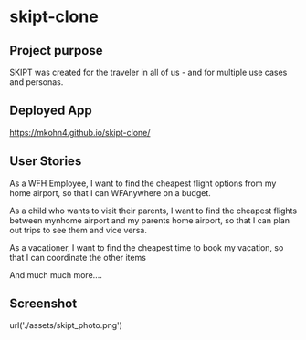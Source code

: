 # skipt-clone

## Project purpose

SKIPT was created for the traveler in all of us - and for multiple use cases and personas.

## Deployed App

https://mkohn4.github.io/skipt-clone/

## User Stories

As a WFH Employee, I want to find the cheapest flight options from my home airport, so that I can WFAnywhere on a budget.

As a child who wants to visit their parents, I want to find the cheapest flights between mynhome airport and my parents home airport, so that I can plan out trips to see them and vice versa.

As a vacationer, I want to find the cheapest time to book my vacation, so that I can coordinate the other items

And much much more....

## Screenshot
url('./assets/skipt_photo.png')
